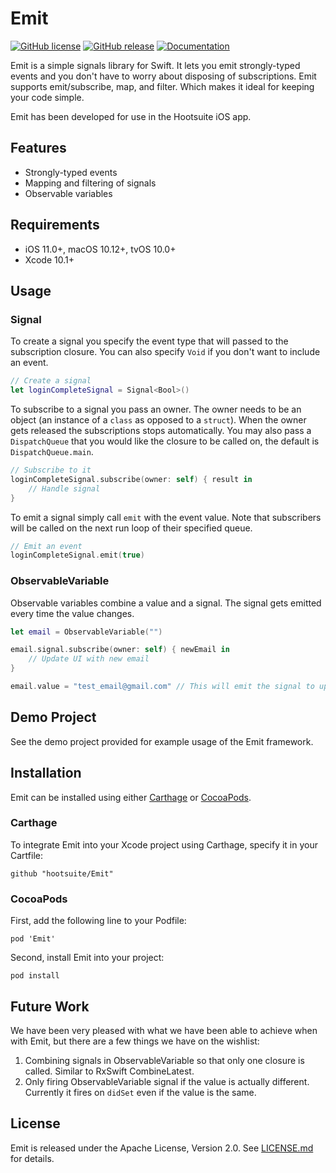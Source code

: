 # Emit

[![GitHub license](https://img.shields.io/badge/license-Apache%202-lightgrey.svg)](https://raw.githubusercontent.com/Carthage/Carthage/master/LICENSE.md)
[![GitHub release](https://img.shields.io/github/release/carthage/carthage.svg)](https://github.com/Carthage/Carthage/releases)
[![Documentation](https://img.shields.io/badge/Documentation-GitHub%20Pages-green.svg)](https://hootsuite.github.io/emit/)


Emit is a simple signals library for Swift. It lets you emit strongly-typed events and you don't have to worry about disposing of subscriptions. Emit supports emit/subscribe, map, and filter. Which makes it ideal for keeping your code simple.

Emit has been developed for use in the Hootsuite iOS app.

## Features

- Strongly-typed events
- Mapping and filtering of signals
- Observable variables

## Requirements

- iOS 11.0+, macOS 10.12+, tvOS 10.0+
- Xcode 10.1+

## Usage

### Signal

To create a signal you specify the event type that will passed to the subscription closure. You can also specify `Void` if you don't want to include an event.

```swift
// Create a signal
let loginCompleteSignal = Signal<Bool>()
```

To subscribe to a signal you pass an owner. The owner needs to be an object (an instance of a `class` as opposed to a `struct`). When the owner gets released the subscriptions stops automatically. You may also pass a `DispatchQueue` that you would like the closure to be called on, the default is `DispatchQueue.main`.

```swift
// Subscribe to it
loginCompleteSignal.subscribe(owner: self) { result in
    // Handle signal
}
```

To emit a signal simply call `emit` with the event value. Note that subscribers will be called on the next run loop of their specified queue.

```swift
// Emit an event
loginCompleteSignal.emit(true)
```

### ObservableVariable

Observable variables combine a value and a signal. The signal gets emitted every time the value changes.

```swift
let email = ObservableVariable("")

email.signal.subscribe(owner: self) { newEmail in
    // Update UI with new email
}

email.value = "test_email@gmail.com" // This will emit the signal to update the UI
```

## Demo Project

See the demo project provided for example usage of the Emit framework.

## Installation

Emit can be installed using either [Carthage](https://github.com/Carthage/Carthage) or [CocoaPods](https://cocoapods.org/).

### Carthage

To integrate Emit into your Xcode project using Carthage, specify it in your Cartfile:

```
github "hootsuite/Emit"
```

### CocoaPods

First, add the following line to your Podfile:

```
pod 'Emit'
```

Second, install Emit into your project:

```
pod install
```

## Future Work

We have been very pleased with what we have been able to achieve when with Emit, but there are a few things we have on the wishlist:

1. Combining signals in ObservableVariable so that only one closure is called. Similar to RxSwift CombineLatest.
2. Only firing ObservableVariable signal if the value is actually different. Currently it fires on `didSet` even if the value is the same.

## License

Emit is released under the Apache License, Version 2.0. See [LICENSE.md](LICENSE.md) for details.
